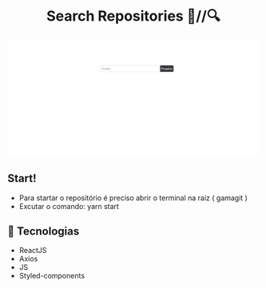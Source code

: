 <h1 align="center"> 
  Search Repositories 🔎//🔍
</h1>

<p align="center">
  <img src="src/pages/Home/Animação.gif">
</p>

<h2> Start! </h2>

- Para startar o repositório é preciso abrir o terminal na raiz ( gamagit ) 
- Excutar o comando: yarn start

##

<h2> 🚀 Tecnologias </h2>

- ReactJS
- Axios
- JS
- Styled-components
